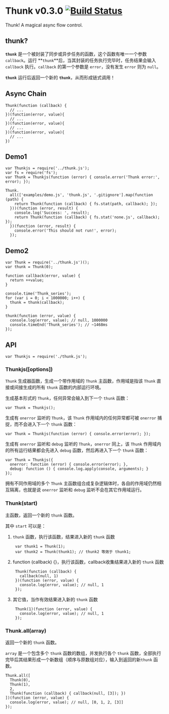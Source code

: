Thunk v0.3.0 [![Build Status](https://travis-ci.org/teambition/thunk.png?branch=master)](https://travis-ci.org/teambition/thunk)
====
Thunk! A magical async flow control.

## thunk?

**`thunk`** 是一个被封装了同步或异步任务的函数，这个函数有唯一一个参数 `callback`。运行 **`thunk`**后，当其封装的任务执行完毕时，任务结果会输入 `callback` 执行。`callback` 的第一个参数是 `error`，没有发生 `error` 则为 `null`。

**`thunk`** 运行后返回一个新的 **`thunk`**，从而形成链式调用！

## Async Chain

    Thunk(function (callback) {
      // ...
    })(function(error, value){
      // ...
    })(function(error, value){
      // ...
    })(function(error, value){
      // ...
    })

## Demo1

    var Thunkjs = require('../thunk.js');
    var fs = require('fs');
    var Thunk = Thunkjs(function (error) { console.error('Thunk error:', error); });

    Thunk.
      all(['examples/demo.js', 'thunk.js', '.gitignore'].map(function (path) {
        return Thunk(function (callback) { fs.stat(path, callback); });
      }))(function (error, result) {
        console.log('Success: ', result);
        return Thunk(function (callback) { fs.stat('none.js', callback); });
      })(function (error, result) {
        console.error('This should not run!', error);
      });

## Demo2

    var Thunk = require('../thunk.js')();
    var thunk = Thunk(0);

    function callback(error, value) {
      return ++value;
    }

    console.time('Thunk_series');
    for (var i = 0; i < 1000000; i++) {
      thunk = thunk(callback);
    }

    thunk(function (error, value) {
      console.log(error, value); // null, 1000000
      console.timeEnd('Thunk_series'); // ~1468ms
    });

## API

    var Thunkjs = require('./thunk.js');

### Thunkjs([options])

`Thunk` 生成器函数，生成一个带作用域的 `Thunk` 主函数，作用域是指该 `Thunk` 直接或间接生成的所有 `thunk` 函数的内部运行环境。

生成基本形式的 `Thunk`，任何异常会输入到下一个 `thunk` 函数：

    var Thunk = Thunkjs();

生成有 `onerror` 监听的 `Thunk`，该 `Thunk` 作用域内的任何异常都可被 `onerror` 捕捉，而不会进入下一个 `thunk` 函数：

    var Thunk = Thunkjs(function (error) { console.error(error); });

生成有 `onerror` 监听和 `debug` 监听的 `Thunk`，`onerror` 同上，该 `Thunk` 作用域内的所有运行结果都会先进入 `debug` 函数，然后再进入下一个 `thunk` 函数：

    var Thunk = Thunkjs({
      onerror: function (error) { console.error(error); },
      debug: function () { console.log.apply(console, arguments); }
    });

拥有不同作用域的多个 `Thunk` 主函数组合成复杂逻辑体时，各自的作用域仍然相互隔离，也就是说 `onerror` 监听和 `debug` 监听不会在其它作用域运行。

### Thunk(start)

主函数，返回一个新的 `thunk` 函数。

其中 `start` 可以是：

1. `thunk` 函数，执行该函数，结果进入新的 `thunk` 函数

        var thunk1 = Thunk(1);
        var thunk2 = Thunk(thunk1); // thunk2 等效于 thunk1;


2. function (callback) {}，执行该函数，callback收集结果进入新的 `thunk` 函数

        Thunk(function (callback) {
          callback(null, 1)
        })(function (error, value) {
          console.log(error, value); // null, 1
        });

3. 其它值，当作有效结果进入新的 `thunk` 函数

        Thunk(1)(function (error, value) {
          console.log(error, value); // null, 1
        });


### Thunk.all(array)

返回一个新的 `thunk` 函数。

`array` 是一个包含多个 `thunk` 函数的数组，并发执行各个 `thunk` 函数，全部执行完毕后其结果形成一个新数组（顺序与原数组对应），输入到返回的新`thunk` 函数。

    Thunk.all([
      Thunk(0),
      Thunk(1),
      2,
      Thunk(function (callback) { callback(null, [3]); })
    ])(function (error, value) {
      console.log(error, value); // null, [0, 1, 2, [3]]
    });
